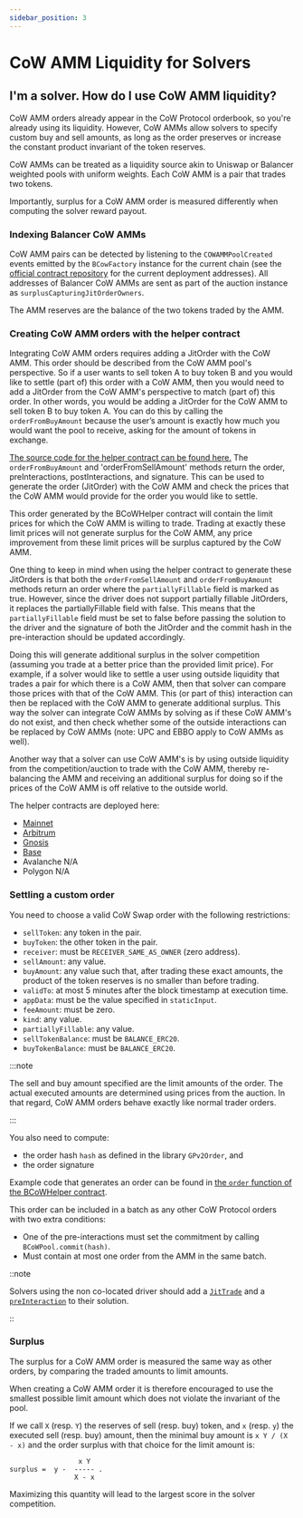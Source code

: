 ```yaml
---
sidebar_position: 3
---
```


# CoW AMM Liquidity for Solvers

## I'm a solver. How do I use CoW AMM liquidity?

CoW AMM orders already appear in the CoW Protocol orderbook, so you're already using its liquidity.
However, CoW AMMs allow solvers to specify custom buy and sell amounts, as long as the order preserves or increase the constant product invariant of the token reserves. 

CoW AMMs can be treated as a liquidity source akin to Uniswap or Balancer weighted pools with uniform weights.
Each CoW AMM is a pair that trades two tokens.

Importantly, surplus for a CoW AMM order is measured differently when computing the solver reward payout.

### Indexing Balancer CoW AMMs

CoW AMM pairs can be detected by listening to the `COWAMMPoolCreated` events emitted by the `BCowFactory` instance for the current chain (see the [official contract repository](https://github.com/balancer/cow-amm) for the current deployment addresses).
All addresses of Balancer CoW AMMs are sent as part of the auction instance as `surplusCapturingJitOrderOwners`.

The AMM reserves are the balance of the two tokens traded by the AMM.

### Creating CoW AMM orders with the helper contract

Integrating CoW AMM orders requires adding a JitOrder with the CoW AMM. This order should be described from the CoW AMM pool's perspective. So if a user wants to sell token A to buy token B and you would like to settle (part of) this order with a CoW AMM, then you would need to add a JitOrder from the CoW AMM's perspective to match (part of) this order. In other words, you would be adding a JitOrder for the CoW AMM to sell token B to buy token A. You can do this by calling the `orderFromBuyAmount` because the user’s amount is exactly how much you would want the pool to receive, asking for the amount of tokens in exchange.

[The source code for the helper contract can be found here.](https://github.com/balancer/cow-amm/blob/main/src/contracts/BCoWHelper.sol) The `orderFromBuyAmount` and 'orderFromSellAmount' methods return the  order, preInteractions, postInteractions, and signature. This can be used to generate the order (JitOrder) with the CoW AMM and check the prices that the CoW AMM would provide for the order you would like to settle.

This order generated by the BCoWHelper contract will contain the limit prices for which the CoW AMM is willing to trade. Trading at exactly these limit prices will not generate surplus for the CoW AMM, any price improvement from these limit prices will be surplus captured by the CoW AMM.

One thing to keep in mind when using the helper contract to generate these JitOrders is that both the `orderFromSellAmount` and `orderFromBuyAmount` methods return an order where the `partiallyFillable` field is marked as true. However, since the driver does not support partially fillable JitOrders, it replaces the partiallyFillable field with false. This means that the `partiallyFillable` field must be set to false before passing the solution to the driver and the signature of both the JitOrder and the commit hash in the pre-interaction should be updated accordingly.

Doing this will generate additional surplus in the solver competition (assuming you trade at a better price than the provided limit price). For example, if a solver would like to settle a user using outside liquidity that trades a pair for which there is a CoW AMM, then that solver can compare those prices with that of the CoW AMM. This (or part of this) interaction can then be replaced with the CoW AMM to generate additional surplus. This way the solver can integrate CoW AMMs by solving as if these CoW AMM's do not exist, and then check whether some of the outside interactions can be replaced by CoW AMMs (note: UPC and EBBO apply to CoW AMMs as well).

Another way that a solver can use CoW AMM's is by using outside liquidity from the competition/auction to trade with the CoW AMM, thereby re-balancing the AMM and receiving an additional surplus for doing so if the prices of the CoW AMM is off relative to the outside world.

The helper contracts are deployed here:
- [Mainnet](https://etherscan.io/address/0x03362f847b4fabc12e1ce98b6b59f94401e4588e#code)
- [Arbitrum](https://arbiscan.io/address/0xdb2aeab529c035469e190310def9957ef0398ba8#code)
- [Gnosis](https://gnosisscan.io/address/0xdb2aeab529c035469e190310def9957ef0398ba8#code)
- [Base](https://basescan.org/address/0x467665d4ae90e7a99c9c9af785791058426d6ea0#code)
- Avalanche N/A
- Polygon N/A

### Settling a custom order

You need to choose a valid CoW Swap order with the following restrictions:

- `sellToken`: any token in the pair.
- `buyToken`: the other token in the pair.
- `receiver`: must be `RECEIVER_SAME_AS_OWNER` (zero address).
- `sellAmount`: any value.
- `buyAmount`: any value such that, after trading these exact amounts, the product of the token reserves is no smaller than before trading.
- `validTo`: at most 5 minutes after the block timestamp at execution time.
- `appData`: must be the value specified in `staticInput`.
- `feeAmount`: must be zero.
- `kind`: any value.
- `partiallyFillable`: any value.
- `sellTokenBalance`: must be `BALANCE_ERC20`.
- `buyTokenBalance`: must be `BALANCE_ERC20`.

:::note

The sell and buy amount specified are the limit amounts of the order. The actual executed amounts are determined using prices from the auction.
In that regard, CoW AMM orders behave exactly like normal trader orders.

:::

You also need to compute:
- the order hash `hash` as defined in the library `GPv2Order`, and
- the order signature

Example code that generates an order can be found in [the `order` function of the BCoWHelper contract](https://github.com/balancer/cow-amm/blob/04c915d1ef6150b5334f4b69c7af7ddd59e050e2/src/contracts/BCoWHelper.sol).

This order can be included in a batch as any other CoW Protocol orders with two extra conditions:
- One of the pre-interactions must set the commitment by calling `BCoWPool.commit(hash)`.
- Must contain at most one order from the AMM in the same batch.

::note

Solvers using the non co-located driver should add a [`JitTrade`](https://github.com/cowprotocol/services/blob/95ecc4e01b7fd06ec0b71c6486cb2cdd962e5040/crates/solvers/openapi.yml#L744C1-L774C52) and a [`preInteraction`](https://github.com/cowprotocol/services/blob/95ecc4e01b7fd06ec0b71c6486cb2cdd962e5040/crates/solvers/openapi.yml#L920C1-L925C46) to their solution.

::


### Surplus

The surplus for a CoW AMM order is measured the same way as other orders, by comparing the traded amounts to limit amounts.

When creating a CoW AMM order it is therefore encouraged to use the smallest possible limit amount which does not violate the invariant of the pool. 

If we call `X` (resp. `Y`) the reserves of sell (resp. buy) token, and `x` (resp. `y`) the executed sell (resp. buy) amount, then the minimal buy amount is `x Y / (X - x)`
and the order surplus with that choice for the limit amount is:
```
                 x Y
surplus =  y -  ----- .
                X - x
```

Maximizing this quantity will lead to the largest score in the solver competition.
